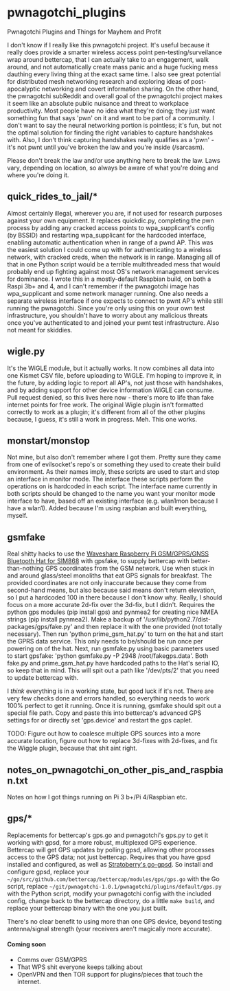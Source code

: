 # pwnagotchi_plugins
Pwnagotchi Plugins and Things for Mayhem and Profit

I don't know if I really like this pwnagotchi project. It's useful because it really does provide a smarter wireless access point pen-testing/surveilance wrap around bettercap, that I can actually take to an engagement, walk around, and not automatically create mass panic and a huge fucking mess dauthing every living thing at the exact same time. I also see great potential for distributed mesh networking research and exploring ideas of post-apocalyptic networking and covert information sharing. On the other hand, the pwnagotchi subReddit and overall goal of the pwnagotchi project makes it seem like an absolute public nuisance and threat to workplace productivity. Most people have no idea what they're doing; they just want something fun that says 'pwn' on it and want to be part of a community. I don't want to say the neural networking portion is pointless; it's fun, but not the optimal solution for finding the right variables to capture handshakes with. Also, I don't think capturing handshakes really qualifies as a 'pwn' - it's not pwnt until you've broken the law and you're inside (/sarcasm).

Please don't break the law and/or use anything here to break the law. Laws vary, depending on location, so always be aware of what you're doing and where you're doing it. 

## quick_rides_to_jail/*
Almost certainly illegal, wherever you are, if not used for research purposes against your own equipment. It replaces quickdic.py, completing the pwn process by adding any cracked access points to wpa_supplicant's config (by BSSID) and restarting wpa_supplicant for the hardcoded interface, enabling automatic authentication when in range of a pwnd AP. This was the easiest solution I could come up with for authenticating to a wireless network, with cracked creds, when the network is in range. Managing all of that in one Python script would be a terrible multithreaded mess that would probably end up fighting against most OS's network management services for dominance. I wrote this in a mostly-default Raspbian build, on both a Raspi 3b+ and 4, and I can't remember if the pwnagotchi image has wpa_supplicant and some network manager running. One also needs a separate wireless interface if one expects to connect to pwnt AP's while still running the pwnagotchi. Since you're only using this on your own test infrastructure, you shouldn't have to worry about any malicious threats once you've authenticated to and joined your pwnt test infrastructure. Also not meant for skiddies. 

## wigle.py
It's the WiGLE module, but it actually works. It now combines all data into one Kismet CSV file, before uploading to WiGLE. I'm hoping to improve it, in the future, by adding logic to report all AP's, not just those with handshakes, and by adding support for other device information WiGLE can consume. Pull request denied, so this lives here now - there's more to life than fake internet points for free work. The original Wigle plugin isn't formatted correctly to work as a plugin; it's different from all of the other plugins because, I guess, it's still a work in progress. Meh. This one works.

## monstart/monstop
Not mine, but also don't remember where I got them. Pretty sure they came from one of evilsocket's repo's or something they used to create their build environment. As their names imply, these scripts are used to start and stop an interface in monitor mode. The interface these scripts perform the operations on is hardcoded in each script. The interface name currently in both scripts should be changed to the name you want your monitor mode interface to have, based off an existing interface (e.g. wlan1mon because I have a wlan1). Added because I'm using raspbian and built everything, myself. 

## gsmfake
Real shitty hacks to use the [Waveshare Raspberry Pi GSM/GPRS/GNSS Bluetooth Hat for SIM868](https://amazon.com/Raspberry-Bluetooth-Expansion-Compatible-DataTransfer/dp/B076CPX4NN) with gpsfake, to supply bettercap with better-than-nothing GPS coordinates from the GSM network. Use when stuck in and around glass/steel monoliths that eat GPS signals for breakfast. The provided coordinates are not only inaccurate because they come from second-hand means, but also because said means don't return elevation, so I put a hardcoded 100 in there because I don't know why. Really, I should focus on a more accurate 2d-fix over the 3d-fix, but I didn't. Requires the python gps modules (pip install gps) and pynmea2 for creating nice NMEA strings (pip install pynmea2). Make a backup of '/usr/lib/python2.7/dist-packages/gps/fake.py' and then replace it with the one provided (not totally necessary). Then run 'python prime_gsm_hat.py' to turn on the hat and start the GPRS data service. This only needs to be/should be run once per powering on of the hat. Next, run gsmfake.py using basic parameters used to start gpsfake: 'python gsmfake.py -P 2948 /root/fakegps.data'. Both fake.py and prime_gsm_hat.py have hardcoded paths to the Hat's serial IO, so keep that in mind. This will spit out a path like '/dev/pts/2' that you need to update bettercap with.

I *think* everything is in a working state, but good luck if it's not. There are very few checks done and errors handled, so everything needs to work 100% perfect to get it running. Once it is running, gsmfake should spit out a special file path. Copy and paste this into bettercap's advanced GPS settings for or directly set 'gps.device' and restart the gps caplet.

TODO: Figure out how to coalesce multiple GPS sources into a more accurate location, figure out how to replace 3d-fixes with 2d-fixes, and fix the Wiggle plugin, because that shit aint right.

## notes_on_pwnagotchi_on_other_pis_and_raspbian.txt
Notes on how I got things running on Pi 3 b+/Pi 4/Raspbian etc.

## gps/*
Replacements for bettercap's gps.go and pwnagotchi's gps.py to get it working with gpsd, for a more robust, multiplexed GPS experience. Bettercap will get GPS updates by polling gpsd, allowing other processes access to the GPS data; not just bettercap. Requires that you have gpsd installed and configured, as well as [Stratoberry's go-gpsd](github.com/stratoberry/go-gpsd). So install and configure gpsd, replace your `~/go/src/github.com/bettercap/bettercap/modules/gps/gps.go` with the Go script, replace `~/git/pwnagotchi-1.0.1/pwnagotchi/plugins/default/gps.py` with the Python script, modify your pwnagotchi config with the included config, change back to the bettercap directory, do a little `make build`, and replace your bettercap binary with the one you just built.

There's no clear benefit to using more than one GPS device, beyond testing antenna/signal strength (your receivers aren't magically more accurate). 

#### Coming soon
* Comms over GSM/GPRS
* That WPS shit everyone keeps talking about
* OpenVPN and then TOR support for plugins/pieces that touch the internet.

